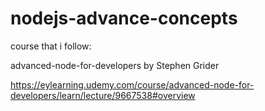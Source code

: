 # nodejs-advance-concepts

course that i follow:

advanced-node-for-developers by Stephen Grider


https://eylearning.udemy.com/course/advanced-node-for-developers/learn/lecture/9667538#overview
